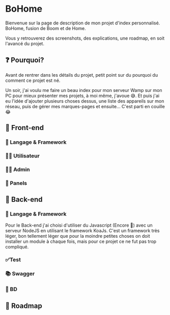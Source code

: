 
# BoHome

Bienvenue sur la page de description de mon projet d'index personnalisé. BoHome, fusion de Boom et de Home.

Vous y retrouverez des screenshots, des explications, une roadmap, en soit l'avancé du projet.

## ❓ Pourquoi?

Avant de rentrer dans les détails du projet, petit point sur du pourquoi du comment ce projet est né.

Un soir, j'ai voulu me faire un beau index pour mon serveur Wamp sur mon PC pour mieux présenter mes projets, à moi même, j'avoue 😅. Et puis j'ai eu l'idée d'ajouter plusieurs choses dessus, une liste des appareils sur mon réseau, puis de gérer mes marques-pages et ensuite... C'est parti en couille 😂

## 🌌 Front-end
### 🧰 Langage & Framework
### 👨‍🦱 Utilisateur
### 👨‍💻 Admin
### 👀 Panels
 
##  🔌 Back-end
### 🧰 Langage & Framework
Pour le Back-end j'ai choisi d'utiliser du Javascript (Encore 😬) avec un serveur NodeJS en utilisant le framework KoaJs. C'est un framework très léger, bon tellement léger que pour la moindre petites choses on doit installer un module à chaque fois, mais pour ce projet ce ne fut pas trop compliqué.
### ✅Test
### 📚 Swagger
### 🐬 BD

## 🚀 Roadmap
